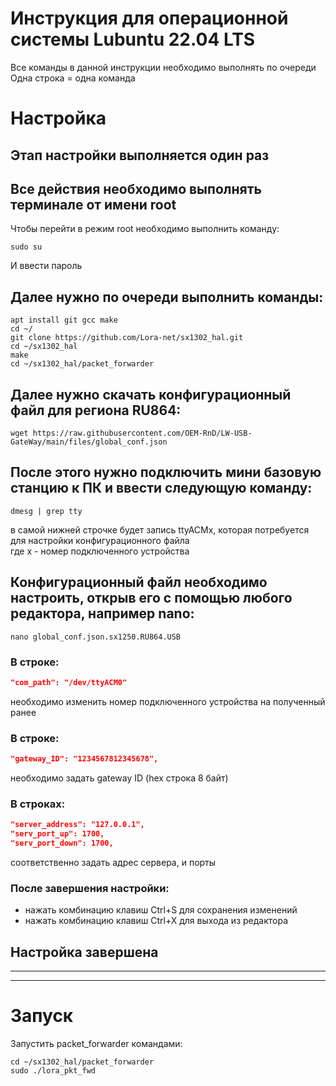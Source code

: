 # Инструкция для операционной системы Lubuntu 22.04 LTS

Все команды в данной инструкции необходимо выполнять по очереди  
Одна строка = одна команда

# Настройка

## **Этап настройки выполняется один раз**

## Все действия необходимо выполнять терминале от имени root
Чтобы перейти в режим root необходимо выполнить команду:
```shell
sudo su
```
И ввести пароль

## Далее нужно по очереди выполнить команды:
```shell
apt install git gcc make
cd ~/
git clone https://github.com/Lora-net/sx1302_hal.git
cd ~/sx1302_hal
make
cd ~/sx1302_hal/packet_forwarder
```

## Далее нужно скачать конфигурационный файл для региона RU864:
```shell
wget https://raw.githubusercontent.com/OEM-RnD/LW-USB-GateWay/main/files/global_conf.json
```

## После этого нужно подключить мини базовую станцию к ПК и ввести следующую команду:
```shell
dmesg | grep tty
```
в самой нижней строчке будет запись ttyACMx, которая потребуется для настройки конфигурационного файла  
где x - номер подключенного устройства  


## Конфигурационный файл необходимо настроить, открыв его с помощью любого редактора, например nano:
```shell
nano global_conf.json.sx1250.RU864.USB
```

### В строке:
```json
"com_path": "/dev/ttyACM0"
```
необходимо изменить номер подключенного устройства на полученный ранее

### В строке:
```json
"gateway_ID": "1234567812345678",
```
необходимо задать gateway ID (hex строка 8 байт)

### В строках:
```json
"server_address": "127.0.0.1",
"serv_port_up": 1700,
"serv_port_down": 1700,
```
соответственно задать адрес сервера, и порты

### После завершения настройки:
* нажать комбинацию клавиш Ctrl+S для сохранения изменений
* нажать комбинацию клавиш Ctrl+X для выхода из редактора

## Настройка завершена

---
---
# Запуск
Запустить packet_forwarder командами:
```shell
cd ~/sx1302_hal/packet_forwarder
sudo ./lora_pkt_fwd
```